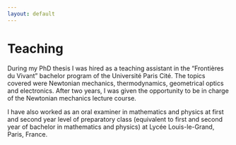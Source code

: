 ```yaml
---
layout: default
---
```


# Teaching

During my PhD thesis I was hired as a teaching assistant in the “Frontières du Vivant” bachelor program of the Université Paris Cité. The topics covered were Newtonian
mechanics, thermodynamics, geometrical optics and electronics. After two years, I was given the opportunity to be in charge of the Newtonian mechanics lecture course.

I have also worked as an oral examiner in mathematics and physics at first and second year level of preparatory class (equivalent to first and second year of bachelor in mathematics and physics) at Lycée Louis-le-Grand, Paris, France.
